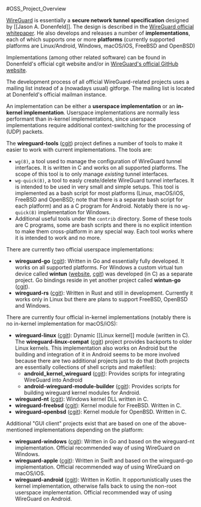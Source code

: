 #OSS_Project_Overview

[WireGuard](https://www.wireguard.com/) is essentially a **secure network tunnel specification** designed by [[Jason A. Donenfeld]]. The design is described in the [WireGuard official whitepaper](https://www.wireguard.com/papers/wireguard.pdf). He also develops and releases a number of **implementations**, each of which supports one or more **platforms** (currently supported platforms are Linux/Android, Windows, macOS/iOS, FreeBSD and OpenBSD)

Implementations (among other related software) can be found in Donenfeld's official cgit website and/or in [WireGuard's official GitHub website](https://github.com/WireGuard).

The development process of all official WireGuard-related projects uses a mailing list instead of a (nowadays usual) gitforge. The mailing list is located at Donenfeld's official mailman instance.

An implementation can be either a **userspace implementation** or an **in-kernel implementation**. Userspace implementations are normally less performant than in-kernel implementations, since userspace implementations require additional context-switching for the processing of (UDP) packets.

The **wireguard-tools** ([cgit](https://git.zx2c4.com/wireguard-tools)) project defines a number of tools to make it easier to work with current implementations. The tools are:

- `wg(8)`, a tool used to manage the configuration of WireGuard tunnel interfaces. It is written in C and works on all supported platforms. The scope of this tool is to only manage _existing_ tunnel interfaces.
- `wg-quick(8)`, a tool to easly create/delete WireGuard tunnel interfaces. It is intended to be used in very small and simple setups. This tool is implemented as a bash script for most platforms (Linux, macOS/iOS, FreeBSD and OpenBSD; note that there is a separate bash script for each platform) and as a C program for Android. Notably there is no `wg-quick(8)` implementation for Windows.
- Additional useful tools under the `contrib` directory. Some of these tools are C programs, some are bash scripts and there is no explicit intention to make them cross-platform in any special way. Each tool works where it is intended to work and no more.

There are currently two official userspace implementations:

- **wireguard-go** ([cgit](https://git.zx2c4.com/wireguard-go)): Written in Go and essentially fully developed. It works on all supported platforms. For Windows a custom virtual tun device called **wintun** ([website](https://www.wintun.net/), [cgit](https://git.zx2c4.com/wintun)) was developed (in C) as a separate project. Go bindings reside in yet another project called **wintun-go** ([cgit](https://git.zx2c4.com/wintun-go)).
- **wireguard-rs** ([cgit](https://git.zx2c4.com/wireguard-rs/)): Written in Rust and still in development. Currently it works only in Linux but there are plans to support FreeBSD, OpenBSD and Windows.

There are currently four official in-kernel implementations (notably there is no in-kernel implementation for macOS/iOS):

- **wireguard-linux** ([cgit](https://git.zx2c4.com/wireguard-linux)): Dynamic [[Linux kernel]] module (written in C). The **wireguard-linux-compat** ([cgit](https://git.zx2c4.com/wireguard-linux-compat)) project provides backports to older Linux kernels. This implementation also works on Android but the building and integration of it in Android seems to be more involved because there are two additional projects just to do that (both projects are essentially collections of shell scripts and makefiles):
  - **android_kernel_wireguard** ([cgit](https://git.zx2c4.com/android_kernel_wireguard)): Provides scripts for integrating WireGuard into Android
  - **android-wireguard-module-builder** ([cgit](https://git.zx2c4.com/android-wireguard-module-builder)): Provides scripts for building wireguard kernel modules for Android.
- **wireguard-nt** ([cgit](https://git.zx2c4.com/wireguard-nt/)): Windows kernel DLL written in C.
- **wireguard-freebsd** ([cgit](https://git.zx2c4.com/wireguard-freebsd)): Kernel module for FreeBSD. Written in C.
- **wireguard-openbsd** ([cgit](https://git.zx2c4.com/wireguard-openbsd)): Kernel module for OpenBSD. Written in C.

Additional "GUI client" projects exist that are based on one of the above-mentioned implementations depending on the platform:

- **wireguard-windows** ([cgit](https://git.zx2c4.com/wireguard-windows)): Written in Go and based on the wireguard-nt implementation. Official recommended way of using WireGuard on Windows.
- **wireguard-apple** ([cgit](https://git.zx2c4.com/wireguard-apple)): Written in Swift and based on the wireguard-go implementation. Official recommended way of using WireGuard on macOS/iOS.
- **wireguard-android** ([cgit](https://git.zx2c4.com/wireguard-android)): Written in Kotlin. It opportunistically uses the kernel implementation, otherwise falls back to using the non-root userspace implementation. Official recommended way of using WireGuard on Android.